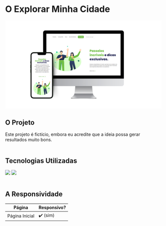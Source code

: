 <h1>O Explorar Minha Cidade</h1> 

<img src="https://github.com/webjai/Explorar-Minha-Cidade/blob/main/assets/explore%20sua%20cidade.png" />

## O Projeto

Este projeto é fictício, embora eu acredite que a ideia possa gerar resultados muito bons.
<br><br>


## Tecnologias Utilizadas
<img src="https://img.shields.io/badge/HTML-239120?style=for-the-badge&logo=html5&logoColor=white"/> <img src="https://img.shields.io/badge/CSS-239120?&style=for-the-badge&logo=css3&logoColor=white" /> 
<br><br>

## A Responsividade

| Página             | Responsivo? |
|--------------------|-------------|
| Página Inicial     | ✔️ (sim)    |



